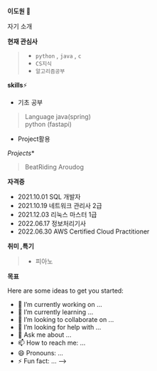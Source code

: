 **이도원** 👋

자기 소개

**현재 관심사**
> * `python` , `java` , `c`
>  * `CS지식`
> *  `알고리즘공부`

**skills**⚡
* 기초 공부
> Language
  java(spring) <br> python (fastapi)<br> 

* Project활용

*Projects**
> BeatRiding
> Aroudog

**자격증**
- 2021.10.01 SQL 개발자
- 2021.10.19 네트워크 관리사 2급
- 2021.12.03 리눅스 마스터 1급
- 2022.06.17 정보처리기사
- 2022.06.30 AWS Certified Cloud Practitioner

**취미 ,특기**
> * 피아노

**목표**

Here are some ideas to get you started:

- 🔭 I’m currently working on ...
- 🌱 I’m currently learning ...
- 👯 I’m looking to collaborate on ...
- 🤔 I’m looking for help with ...
- 💬 Ask me about ...
- 📫 How to reach me: ...
- 😄 Pronouns: ...
- ⚡ Fun fact: ...
-->

